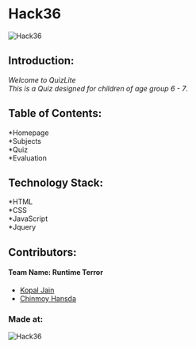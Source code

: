 # Hack36
![Hack36](https://user-images.githubusercontent.com/77406836/114283452-79297080-9a67-11eb-857d-c3510bd50405.png)
## Introduction:
*Welcome to QuizLite*\
*This is a Quiz designed for children of age group 6 - 7*.

## Table of Contents:
*Homepage\
*Subjects\
*Quiz\
*Evaluation
## Technology Stack:
*HTML\
*CSS\
*JavaScript\
*Jquery

## Contributors:

#### Team Name: Runtime Terror
* [Kopal Jain](https://github.com/kopaljain03)
* [Chinmoy Hansda](https://github.com/chinmoyhansda)
### Made at:
![Hack36](https://user-images.githubusercontent.com/77406836/114283452-79297080-9a67-11eb-857d-c3510bd50405.png)

